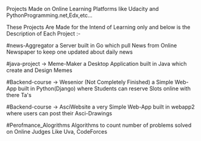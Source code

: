 Projects Made on Online Learning Platforms like Udacity and PythonProgramming.net,Edx,etc...

These Projects Are Made for the Intend of Learning only and below is the Description of Each Project :- 

#news-Aggregator 
a Server built in Go which pull News from Online Newspaper to keep one updated about daily news 

#java-project -> Meme-Maker 
a Desktop Application built in Java which create and Design Memes

#Backend-course -> Wesenior (Not Completely Finished) 
a Simple Web-App built in Python(Django) where Students can reserve Slots online with there Ta's 

#Backend-course -> AsciWebsite 
a very Simple Web-App built in webapp2 where users can post their Asci-Drawings 

#Perofmance_Alogrithms 
Algorithms to count number of problems solved on Online Judges Like Uva, CodeForces 
